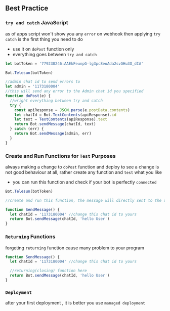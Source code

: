 ## Best Practice

### `try and catch` JavaScript

as of apps script won't show you any `error` on webhook then applying `try catch` is the first thing you need to do

- use it on `doPost` function only
- everything goes between `try and catch`

```js
let botToken = '779238246:AAEkFeunpG-lg3pc8eoAda2svGHu3O_dIA'

Bot.Telesun(botToken)

//admin chat id to send errors to
let admin = '1173180004'
//this will send any error to the Admin chat id you specified
function doPost(e) {
  //wright everything between try and catch
  try {
    const apiResponse = JSON.parse(e.postData.contents)
    let chatId = Bot.TextContents(apiResponse).id
    let text = TextContents(apiResponse).text
    return Bot.sendMessage(chatId, text)
  } catch (err) {
    return Bot.sendMessage(admin, err)
  }
}
```

### Create and Run Functions for `Test` Purposes

always making a change to `doPost` function and deploy to see a change is not good behaviour at all, rather create any function and `test` what you like

- you can run this function and check if your bot is perfectly `connected`

```js
Bot.Telesun(botToken)

//create and run this function, the message will directly sent to the user chat Id

function SendMessage() {
  let chatId = '1173180004' //change this chat id to yours
  return Bot.sendMessage(chatId, 'hello User')
}
```

### `Returning` Functions

forgeting `returning` function cause many problem to your program

```js
function SendMessage() {
  let chatId = '1173180004' //change this chat id to yours

  //returning(closing) function here
  return Bot.sendMessage(chatId, 'hello User')
}
```

### `Deployment`

after your first deployment , it is better you use `managed deployment`
